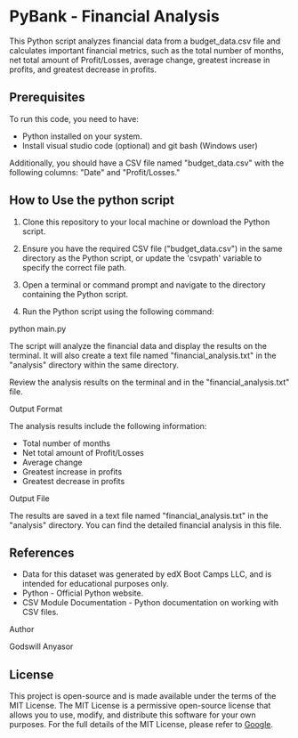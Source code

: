 # PyBank - Financial Analysis

This Python script analyzes financial data from a budget_data.csv file and calculates important financial metrics, such as the total number of months, net total amount of Profit/Losses, average change, greatest increase in profits, and greatest decrease in profits.

## Prerequisites

To run this code, you need to have:
- Python installed on your system. 
- Install visual studio code (optional) and git bash (Windows user)

Additionally, you should have a CSV file named "budget_data.csv" with the following columns: "Date" and "Profit/Losses."

## How to Use the python script

1. Clone this repository to your local machine or download the Python script.

2. Ensure you have the required CSV file ("budget_data.csv") in the same directory as the Python script, or update the 'csvpath' variable to specify the correct file path.

3. Open a terminal or command prompt and navigate to the directory containing the Python script.

4. Run the Python script using the following command:

python main.py

The script will analyze the financial data and display the results on the terminal. It will also create a text file named "financial_analysis.txt" in the "analysis" directory within the same directory.

Review the analysis results on the terminal and in the "financial_analysis.txt" file.

Output Format

The analysis results include the following information:

- Total number of months
- Net total amount of Profit/Losses
- Average change
- Greatest increase in profits
- Greatest decrease in profits

Output File

The results are saved in a text file named "financial_analysis.txt" in the "analysis" directory. You can find the detailed financial analysis in this file.

## References
    
- Data for this dataset was generated by edX Boot Camps LLC, and is intended for 
   educational purposes only.
- Python - Official Python website.
- CSV Module Documentation - Python documentation on working with CSV files.

Author

Godswill Anyasor

## License

This project is open-source and is made available under the terms of the MIT License. The MIT License is a permissive open-source license that allows you to use, modify, and distribute this software for your own purposes. For the full details of the MIT License, please refer to [Google](https://choosealicense.com/licenses/mit/).
